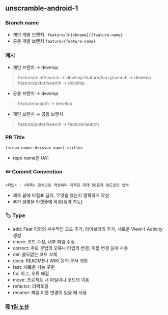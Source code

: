 ## unscramble-android-1

### Branch name
- 개인 개발 브랜치
  ` feature/{nickname}/{feature-name}`
- 공용 개발 브랜치
  `feature/{feature-name}`

### 예시
- 개인 브랜치 → develop
> feature/mint/search → develop
> feature/harry/search → develop
> feature/peter/search → develop

- 공용 브랜치 → develop
> feature/search → develop

- 개인 브랜치 → 공용 브랜치
> feature/peter/search → feature/search


### PR Title
`[<repo name>-#<issue num>] <title>`
- repo name은  UA1

### ✏️ Commit Convention
`<타입> : <제목> 형식으로 작성하며 제목은 최대 50글자 정도로만 입력`
- 제목 끝에 마침표 금지, 무엇을 했는지 명확하게 작성
- 추가 설명을 아랫줄에 작성(생략 가능)

### 🏷️ Type
- add: Feat 이외의 부수적인 코드 추가, 라이브러리 추가, 새로운 View나 Activity 생성
- chore: 코드 수정, 내부 파일 수정
- correct: 주로 문법의 오류나 타입의 변경, 이름 변경 등에 사용
- del: 쓸모없는 코드 삭제
- docs: README나 WIKI 등의 문서 개정
- feat: 새로운 기능 구현
- fix: 버그, 오류 해결
- move: 프로젝트 내 파일이나 코드의 이동
- refactor: 리팩토링
- rename: 파일 이름 변경이 있을 때 사용

### 🗒️ [1팀 노션](https://www.notion.so/yourssu/unscramble-1-e574482745f6450fa64ef434b9cfaa80?pvs=4)